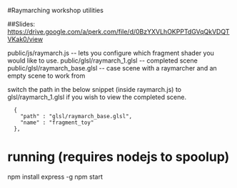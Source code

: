 #Raymarching workshop utilities

##Slides: https://drive.google.com/a/perk.com/file/d/0BzYXVLhOKPPTdGVqQkVDQTVKak0/view

public/js/raymarch.js -- lets you configure which fragment shader you would like to use.
public/glsl/raymarch_1.glsl -- completed scene
public/glsl/raymarch_base.glsl -- case scene with a raymarcher and an empty scene to work from

switch the path in the below snippet (inside raymarch.js) to glsl/raymarch_1.glsl if you wish to view the completed scene.

      {
        "path" : "glsl/raymarch_base.glsl",
        "name" : "fragment_toy"
      },
      
# running (requires nodejs to spoolup)

npm install express -g
npm start




